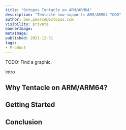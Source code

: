 ```yaml
---
title: "Octopus Tentacle on ARM/ARM64"
description: "Tentacle now supports ARM/ARM64 TODO"
author: ben.pearce@octopus.com
visibility: private
bannerImage: 
metaImage: 
published: 2021-12-31
tags:
- Product
---
```


TODO: Find a graphic.

Intro

## Why Tentacle on ARM/ARM64? 

## Getting Started

## Conclusion

